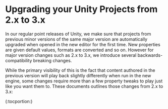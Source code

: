 Upgrading your Unity Projects from 2.x to 3.x
=============================================

In our regular point releases of Unity, we make sure that projects from previous minor versions of the same major version are automatically upgraded when opened in the new editor for the first time. New properties are given default values, formats are converted and so on. However for major version changes such as 2.x to 3.x, we introduce several backwards-compatibility breaking changes.

While the primary visibility of this is the fact that content authored in the previous version will play back slightly differently when run in the new engine, some changes require more than a few property tweaks to play just like you want them to. These documents outlines those changes from 2.x to 3.x:

(:tocportion:)

